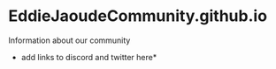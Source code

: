 # EddieJaoudeCommunity.github.io
Information about our community

- add links to discord and twitter here*
